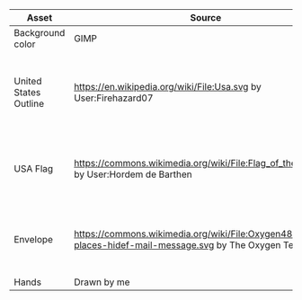 Asset | Source | License
-- | -- | --
Background color | GIMP | N/A
United States Outline | https://en.wikipedia.org/wiki/File:Usa.svg by User:Firehazard07 | CC Attribution-ShareAlike 3.0 Unported (CC BY-SA 3.0) 
USA Flag | https://commons.wikimedia.org/wiki/File:Flag_of_the_USA.png by User:Hordem de Barthen | CC Attribution-Share Alike 4.0 International License
Envelope | https://commons.wikimedia.org/wiki/File:Oxygen480-places-hidef-mail-message.svg by The Oxygen Team, KDE | GNU Lesser General Public License version 3 or later
Hands | Drawn by me | N/A
